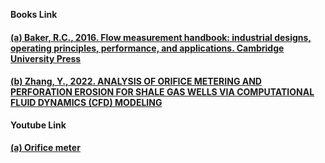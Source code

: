 <b>Books Link</b></br>
#### <a href="https://assets.cambridge.org/97811070/45866/frontmatter/9781107045866_frontmatter.pdf"> (a) Baker, R.C., 2016. Flow measurement handbook: industrial designs, operating principles, performance, and applications. Cambridge University Press</a>
#### <a href="https://www.cambridge.org/core/books/abs/flow-measurement-handbook/orifice-plate-meters/4248AF70E3BB6B298A838EAFAE87A6E9">(b) Zhang, Y., 2022. ANALYSIS OF ORIFICE METERING AND PERFORATION EROSION FOR SHALE GAS WELLS VIA COMPUTATIONAL FLUID DYNAMICS (CFD) MODELING</a> <br>

<b>Youtube Link</b><br>
#### <a href="https://youtu.be/L3226qMaSkM?si=B-u0dCbZcTln7PuD">  (a) Orifice meter</a><br>

